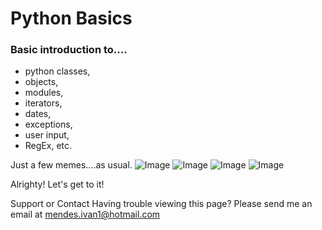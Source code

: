 # Python Basics
### Basic introduction to....

- python classes, 
- objects, 
- modules, 
- iterators, 
- dates, 
- exceptions, 
- user input, 
- RegEx, etc.


Just a few memes....as usual.
![Image](https://i.pinimg.com/originals/51/f0/07/51f0079acca8d2d2f15fffd002aec6a3.jpg)
![Image](https://www.probytes.net/wp-content/uploads/2018/01/4-1-768x615.png)
![Image](https://www.probytes.net/wp-content/uploads/2018/01/6-1.png)
![Image](https://www.probytes.net/wp-content/uploads/2018/01/6-1.jpg)

Alrighty! Let's get to it!

Support or Contact
Having trouble viewing this page? Please send me an email at mendes.ivan1@hotmail.com

